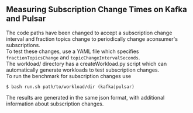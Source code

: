 ## Measuring Subscription Change Times on Kafka and Pulsar  
The code paths have been changed to accept a subscription change interval and fraction topics change to periodically change aconsumer's subscriptions.  
To test these changes, use a YAML file which specifies `fractionTopicsChange` and `topicChangeIntervalSeconds`.  
The workload/ directory has a createWorkload.py script which can automatically generate workloads to test subscription changes.  
To run the benchmark for subscription changes use  
```shell 
$ bash run.sh path/to/workload/dir (kafka|pulsar) 
```
The results are generated in the same json format, with additional information about subscription changes.
